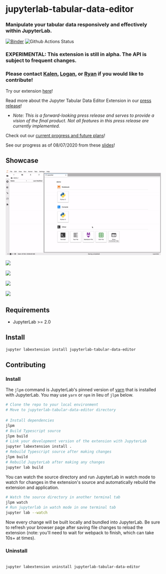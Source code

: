 # jupyterlab-tabular-data-editor

### Manipulate your tabular data responsively and effectively within JupyterLab.

[![Binder](https://mybinder.org/badge_logo.svg)](https://mybinder.org/v2/gh/jupytercalpoly/jupyterlab-tabular-data-editor/master?urlpath=lab) ![Github Actions Status](https://github.com/jupytercalpoly/jupyterlab-tabular-data-editor/workflows/Build/badge.svg)

### EXPERIMENTAL: This extension is still in alpha. The API is subject to frequent changes.

### Please contact [Kalen](https://github.com/kgoo124), [Logan](https://github.com/lmcnichols), or [Ryan](https://github.com/ryuntalan) if you would like to contribute!

Try our extension [here](https://mybinder.org/v2/gh/jupytercalpoly/jupyterlab-tabular-data-editor/master?urlpath=lab)!

Read more about the Jupyter Tabular Data Editor Extension in our [press release](https://github.com/jupytercalpoly/jupyterlab-tabular-data-editor/blob/master/PRESS_RELEASE.md)!

- _Note: This is a forward-looking press release and serves to provide a vision of the final product. Not all features in this press release are currently implemented._

Check out our [current progress and future plans](https://github.com/jupytercalpoly/jupyterlab-tabular-data-editor/blob/master/PROGRESS.md)!

See our progress as of 08/07/2020 from these [slides](https://docs.google.com/presentation/d/1ZGjFb3RkoR5Cc39DDdtU-AYAoYMNVMyUM9g80qgNzos/edit?usp=sharing)!

## Showcase
![](csvlauncher.gif)

![](moving.gif)

![](multiremoveandinsert.gif)



![](datadetection.gif)

![](searchandreplace.gif)

## Requirements

- JupyterLab >= 2.0

## Install

```bash
jupyter labextension install jupyterlab-tabular-data-editor
```

## Contributing

### Install

The `jlpm` command is JupyterLab's pinned version of
[yarn](https://yarnpkg.com/) that is installed with JupyterLab. You may use
`yarn` or `npm` in lieu of `jlpm` below.

```bash
# Clone the repo to your local environment
# Move to jupyterlab-tabular-data-editor directory

# Install dependencies
jlpm
# Build Typescript source
jlpm build
# Link your development version of the extension with JupyterLab
jupyter labextension install .
# Rebuild Typescript source after making changes
jlpm build
# Rebuild JupyterLab after making any changes
jupyter lab build
```

You can watch the source directory and run JupyterLab in watch mode to watch for changes in the extension's source and automatically rebuild the extension and application.

```bash
# Watch the source directory in another terminal tab
jlpm watch
# Run jupyterlab in watch mode in one terminal tab
jupyter lab --watch
```

Now every change will be built locally and bundled into JupyterLab. Be sure to refresh your browser page after saving file changes to reload the extension (note: you'll need to wait for webpack to finish, which can take 10s+ at times).

### Uninstall

```bash

jupyter labextension uninstall jupyterlab-tabular-data-editor
```


